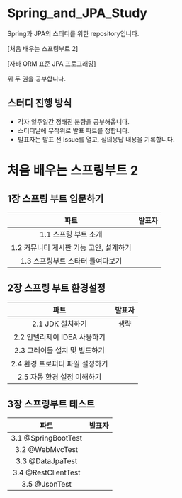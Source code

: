 # Spring_and_JPA_Study
Spring과 JPA의 스터디를 위한 repository입니다.

[처음 배우는 스프링부트 2] 

[자바 ORM 표준 JPA 프로그래밍]

위 두 권을 공부합니다.

## 스터디 진행 방식

- 각자 일주일간 정해진 분량을 공부해옵니다.
- 스터디날에 무작위로 발표 파트를 정합니다.
- 발표자는 발표 전 Issue를 열고, 질의응답 내용을 기록합니다.

# 처음 배우는 스프링부트 2

## 1장 스프링 부트 입문하기

|파트|발표자|
|:---:|:---:|
|1.1 스프링 부트 소개||
|1.2 커뮤니티 게시판 기능 고안, 설계하기||
|1.3 스프링부트 스타터 들여다보기||

## 2장 스프링 부트 환경설정

|파트|발표자|
|:---:|:---:|
|2.1 JDK 설치하기|생략|
|2.2 인텔리제이 IDEA 사용하기||
|2.3 그레이들 설치 및 빌드하기||
|2.4 환경 프로퍼티 파일 설정하기||
|2.5 자동 환경 설정 이해하기||

## 3장 스프링부트 테스트

|파트|발표자|
|:---:|:---:|
|3.1 @SpringBootTest||
|3.2 @WebMvcTest||
|3.3 @DataJpaTest||
|3.4 @RestClientTest||
|3.5 @JsonTest||
